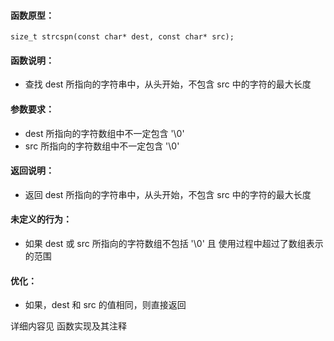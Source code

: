 
#### 函数原型：
```
size_t strcspn(const char* dest, const char* src);
``` 

#### 函数说明：
* 查找 dest 所指向的字符串中，从头开始，不包含 src 中的字符的最大长度

#### 参数要求：
* dest 所指向的字符数组中不一定包含 '\0'
* src  所指向的字符数组中不一定包含 '\0'

#### 返回说明：
* 返回 dest 所指向的字符串中，从头开始，不包含 src 中的字符的最大长度

#### 未定义的行为：
* 如果 dest 或 src 所指向的字符数组不包括 '\0' 且 使用过程中超过了数组表示的范围

#### 优化：
* 如果，dest 和 src 的值相同，则直接返回

详细内容见 函数实现及其注释

